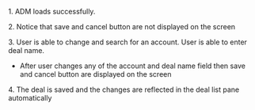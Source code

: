 1\. ADM loads successfully.

2\. Notice that save and cancel button are not displayed on the screen  

3\. User is able to change and search for an account. User is able to enter deal name.

*   After user changes any of the account and deal name field then save and cancel button are displayed on the screen

4\. The deal is saved and the changes are reflected in the deal list pane automatically